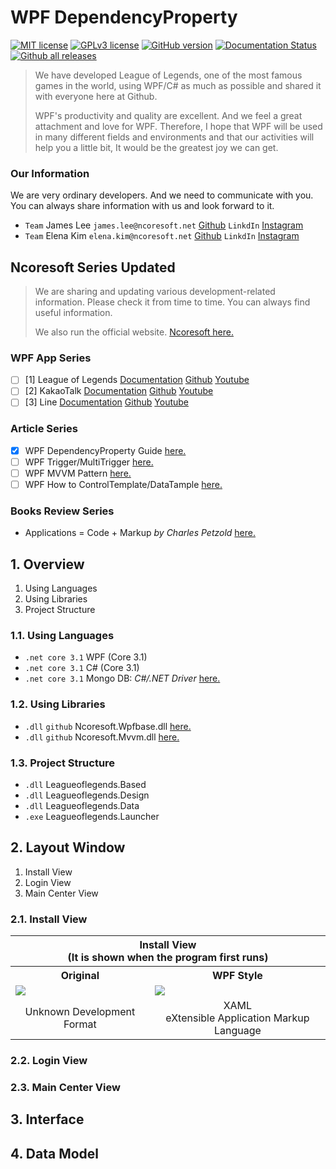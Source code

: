 # WPF DependencyProperty
[![MIT license](https://img.shields.io/badge/License-MIT-blue.svg)](https://lbesson.mit-license.org/)
[![GPLv3 license](https://img.shields.io/badge/License-GPLv3-blue.svg)](http://perso.crans.org/besson/LICENSE.html)
[![GitHub version](https://badge.fury.io/gh/Naereen%2FStrapDown.js.svg)](https://github.com/Naereen/StrapDown.js)
[![Documentation Status](https://readthedocs.org/projects/ansicolortags/badge/?version=latest)](http://ansicolortags.readthedocs.io/?badge=latest)
[![Github all releases](https://img.shields.io/github/downloads/Naereen/StrapDown.js/total.svg)](https://GitHub.com/Naereen/StrapDown.js/releases/)

> We have developed League of Legends, one of the most famous games in the world, using WPF/C# as much as possible and shared it with everyone here at Github.
>
> WPF's productivity and quality are excellent. And we feel a great attachment and love for WPF. Therefore, I hope that WPF will be used in many different fields and environments and that our activities will help you a little bit, It would be the greatest joy we can get.

### Our Information
We are very ordinary developers. And we need to communicate with you.   
You can always share information with us and look forward to it.   
* `Team` James Lee `james.lee@ncoresoft.net` [Github]() `LinkdIn` [Instagram](https://instagram.com)
* `Team` Elena Kim `elena.kim@ncoresoft.net` [Github]() `LinkdIn` [Instagram](https://instagram.com)

## Ncoresoft Series Updated
> We are sharing and updating various development-related information. Please check it from time to time. You can always find useful information.
> 
> We also run the official website. [Ncoresoft here.](https://ncoresoft.net)

### WPF App Series

- [ ] [1] League of Legends
  [Documentation](https://naver.com)
  [Github](https://naver.com)
  [Youtube](https://naver.com)
- [ ] [2] KakaoTalk
  [Documentation](https://github.com/ncoresoftopensource/kakaomessenger)
  [Github](https://github.com/ncoresoftopensource/kakaomessenger)
  [Youtube](https://github.com/ncoresoftopensource/kakaomessenger)
- [ ] [3] Line
  [Documentation](https://naver.com)
  [Github](https://naver.com)
  [Youtube](https://naver.com)

### Article Series
- [x] WPF DependencyProperty Guide [here.](https://github.com/ncoresoftopensource/dependencyproperty)
- [ ] WPF Trigger/MultiTrigger [here.](https://google.com)
- [ ] WPF MVVM Pattern [here.](https://google.com)
- [ ] WPF How to ControlTemplate/DataTample [here.](https://google.com)

### Books Review Series
- Applications = Code + Markup *by Charles Petzold* [here.](https://google.com)

## 1. Overview
1. Using Languages
2. Using Libraries
3. Project Structure

### 1.1. Using Languages
- `.net core 3.1` WPF (Core 3.1)
- `.net core 3.1` C# (Core 3.1)
- `.net core 3.1` Mongo DB: *C#/.NET Driver* [here.](https://docs.mongodb.com/drivers/csharp)
### 1.2. Using Libraries
- `.dll` `github` Ncoresoft.Wpfbase.dll [here.](https://github.com)
- `.dll` `github` Ncoresoft.Mvvm.dll [here.](https://github.com)
### 1.3. Project Structure
- `.dll` Leagueoflegends.Based
- `.dll` Leagueoflegends.Design
- `.dll` Leagueoflegends.Data
- `.exe` Leagueoflegends.Launcher

## 2. Layout Window
1. Install View
2. Login View
3. Main Center View

### 2.1. Install View

<table>
  <tr>
    <th colspan="2">
      Install View</br>(It is shown when the program first runs)
    </th>
  </tr>  
  <tr>
    <th>
      Original
    </th>
    <th>
      WPF Style
    </th>
  </tr>
  <tr>
    <td><image src="https://bl6pap003files.storage.live.com/y4mCDKPex3S6z8mR4DMT6HQjUpmWbZ400m2d7Rp_i8UdxYKar58TypWUQn2wbnpZK7ZKejj1nS38pPpKKP02YNSupohA31_q5aoLG3AFAQNX8LuDenB17fqB5Q6EGEshB0kqM06MnYs7srk-fMXdrLsbNoN0bfz887Pw-0kiLGI8ePFFa-iqLOldeMHYW40uMg-zE3Vrzb_Rra0InWEXV8ezA/0001.png?psid=1&width=400&height=498"/></td>
    <td><image src="https://bl6pap003files.storage.live.com/y4mCDKPex3S6z8mR4DMT6HQjUpmWbZ400m2d7Rp_i8UdxYKar58TypWUQn2wbnpZK7ZKejj1nS38pPpKKP02YNSupohA31_q5aoLG3AFAQNX8LuDenB17fqB5Q6EGEshB0kqM06MnYs7srk-fMXdrLsbNoN0bfz887Pw-0kiLGI8ePFFa-iqLOldeMHYW40uMg-zE3Vrzb_Rra0InWEXV8ezA/0001.png?psid=1&width=400&height=498"/></td>
  <tr/>
  <tr>
    <td align="center">Unknown Development Format</td>
    <td align="center">XAML</br>eXtensible Application Markup Language</td>
  </tr>
</table>


### 2.2. Login View

### 2.3. Main Center View

## 3. Interface

## 4. Data Model
